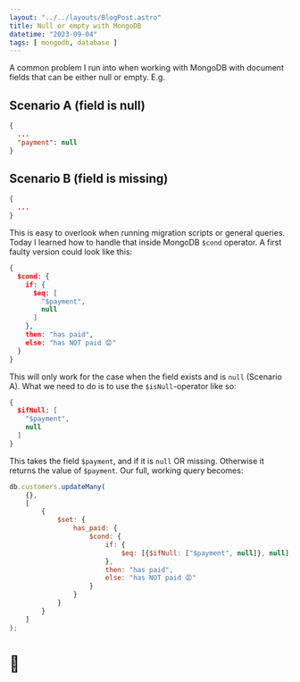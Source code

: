 ```yaml
---
layout: "../../layouts/BlogPost.astro"
title: Null or empty with MongoDB
datetime: "2023-09-04"
tags: [ mongodb, database ]
---
```


A common problem I run into when working with MongoDB with document fields that can be either null or empty. E.g.

## Scenario A (field is null)

```json
{
  ...
  "payment": null
}
```

## Scenario B (field is missing)

```json
{
  ...
}
```

This is easy to overlook when running migration scripts or general queries. Today I learned how to handle that inside
MongoDB `$cond` operator. A first faulty version could look like this:

```json
{
  $cond: {
    if: {
      $eq: [
        "$payment",
        null
      ]
    },
    then: "has paid",
    else: "has NOT paid 😡"
  }
}
```

This will only work for the case when the field exists and is `null` (Scenario A). What we need to do is to use
the `$isNull`-operator like so:

```json
{
  $ifNull: [
    "$payment",
    null
  ]
}
```

This takes the field `$payment`, and if it is `null` OR missing. Otherwise it returns the value of `$payment`. Our full,
working query becomes:

```js
db.customers.updateMany(
    {},
    [
        {
            $set: {
                has_paid: {
                    $cond: {
                        if: {
                            $eq: [{$ifNull: ["$payment", null]}, null],
                        },
                        then: "has paid",
                        else: "has NOT paid 😡"
                    }
                }
            }
        }
    ]
);
```

# 🎡